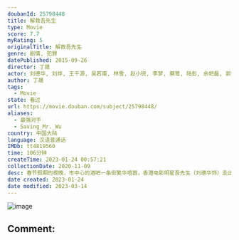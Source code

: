 ```yaml
---
doubanId: 25798448
title: 解救吾先生
type: Movie
score: 7.7
myRating: 5
originalTitle: 解救吾先生
genre: 剧情, 犯罪
datePublished: 2015-09-26
director: 丁晟
actor: 刘德华, 刘烨, 王千源, 吴若甫, 林雪, 赵小锐, 李梦, 蔡鹭, 陆彭, 余皑磊, 郭洺宇, 钟艺, 巩承琪, 陈九涵, 刘然, 刘頔, 金彧亮, 那威, 马思纯, 王铮, 桑平
author: 丁晟
tags:
  - Movie
state: 看过
url: https://movie.douban.com/subject/25798448/
aliases:
  - 最强对手
  - Saving_Mr._Wu
country: 中国大陆
language: 汉语普通话
IMDb: tt4819560
time: 106分钟
createTime: 2023-01-24 00:57:21
collectionDate: 2020-11-09
desc: 春节假期的夜晚，市中心的酒吧一条街繁华喧嚣，香港电影明星吾先生（刘德华饰）走出酒吧就被冒充警察的张华（王千源饰）一伙人持枪绑架到一个与世隔绝的郊外小院里。吾先生意外发现绑匪还绑架了另外一个人质小窦...
date created: 2023-01-24
date modified: 2023-03-14
---
```


![image](p2267511583.jpg)

Comment:
---
